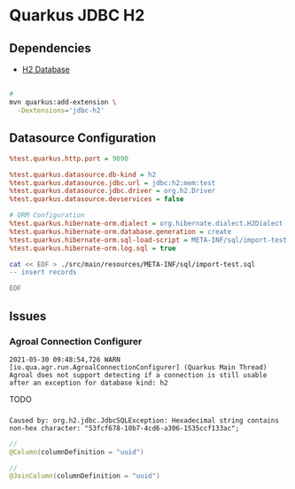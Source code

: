 # Quarkus JDBC H2

## Dependencies

- [H2 Database](/h2.md)

##

```sh
#
mvn quarkus:add-extension \
  -Dextensions='jdbc-h2'
```

<!--
<scope>test</scope>
-->

## Datasource Configuration

```ini
%test.quarkus.http.port = 9090

%test.quarkus.datasource.db-kind = h2
%test.quarkus.datasource.jdbc.url = jdbc:h2:mem:test
%test.quarkus.datasource.jdbc.driver = org.h2.Driver
%test.quarkus.datasource.devservices = false

# ORM Configuration
%test.quarkus.hibernate-orm.dialect = org.hibernate.dialect.H2Dialect
%test.quarkus.hibernate-orm.database.generation = create
%test.quarkus.hibernate-orm.sql-load-script = META-INF/sql/import-test.sql
%test.quarkus.hibernate-orm.log.sql = true
```

<!--
jdbc:h2:mem:test;MODE=PostgreSQL
-->

```sh
cat << EOF > ./src/main/resources/META-INF/sql/import-test.sql
-- insert records

EOF
```

## Issues

### Agroal Connection Configurer

```log
2021-05-30 09:48:54,726 WARN  [io.qua.agr.run.AgroalConnectionConfigurer] (Quarkus Main Thread) Agroal does not support detecting if a connection is still usable after an exception for database kind: h2
```

TODO

###

```log
Caused by: org.h2.jdbc.JdbcSQLException: Hexadecimal string contains non-hex character: "53fcf678-10b7-4cd6-a306-1535ccf133ac";
```

```java
//
@Column(columnDefinition = "uuid")

//
@JoinColumn(columnDefinition = "uuid")
```

